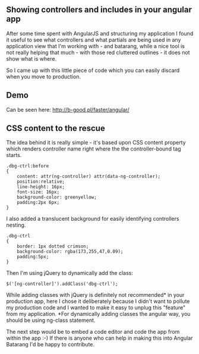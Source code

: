 Showing controllers and includes in your angular app
------------------------------------------------------------

After some time spent with AngularJS and structuring my application I found it useful to see what controllers and what partials are being used in any application view that I'm working with - and batarang, while a nice tool is not really helping that much - with those red cluttered outlines - it does not show what is where.

So I came up with this little piece of code which you can easily discard when you move to production.

Demo
--------------------
Can be seen here: http://b-good.pl/faster/angular/

CSS content to the rescue
------------------------------

The idea behind it is really simple - it's based upon CSS content property which renders controller name right where the the controller-bound tag starts.

```
.dbg-ctrl:before
{
	content: attr(ng-controller) attr(data-ng-controller);
	position:relative;
	line-height: 16px;
	font-size: 16px;
	background-color: greenyellow;
	padding:2px 6px;
}
```

I also added a translucent background for easily identifying controllers nesting.

```
.dbg-ctrl
{
	border: 1px dotted crimson;
	background-color: rgba(173,255,47,0.09);
	padding:5px;
}
```
	
Then I'm using jQuery to dynamically add the class:

```
$('[ng-controller]').addClass('dbg-ctrl');
```

While adding classes with jQuery is definitely not recommended* in your production app, here I chose it deliberately because I didn't want to pollute my production code and I wanted to make it easy to unplug this "feature" from my application.
*For dynamically adding classes the angular way, you should be using ng-class statement.


The next step would be to embed a code editor and code the app from within the app :-)
If there is anyone who can help in making this into Angular Batarang I'd be happy to contribute.